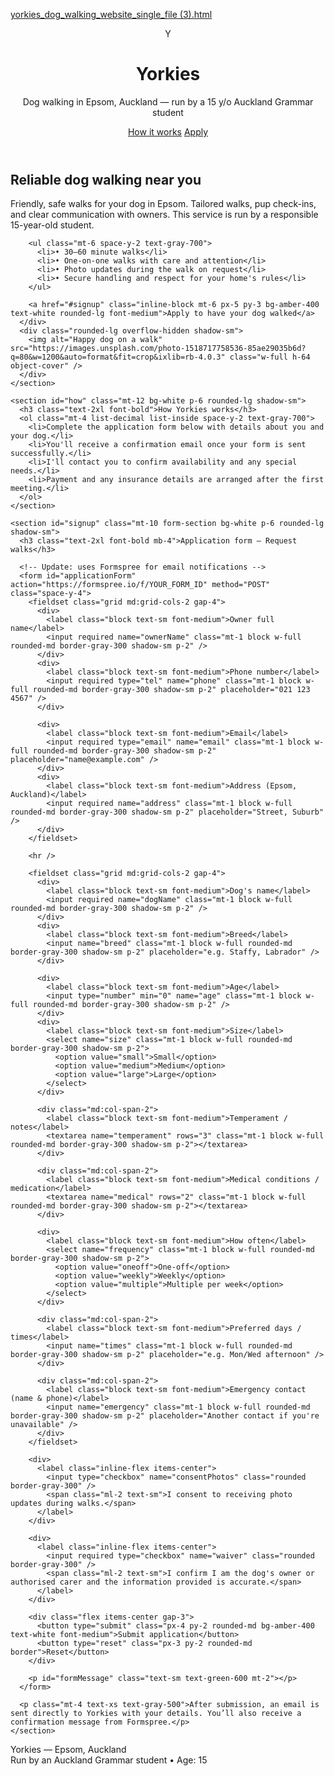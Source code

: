 
[yorkies_dog_walking_website_single_file (3).html](https://github.com/user-attachments/files/22705472/yorkies_dog_walking_website_single_file.3.html)
<!doctype html>
<html lang="en">
<head>
  <meta charset="utf-8" />
  <meta name="viewport" content="width=device-width,initial-scale=1" />
  <title>Yorkies • Dog Walking — Epsom, Auckland</title>
  <meta name="description" content="Yorkies — reliable dog walking in Epsom, Auckland. Run by a 15-year-old Auckland Grammar student." />
  <script src="https://cdn.tailwindcss.com"></script>
  <style>
    .form-section { max-width: 900px; }
  </style>
</head>
<body class="bg-gray-50 text-gray-900">
  <header class="bg-white shadow-sm">
    <div class="max-w-5xl mx-auto px-4 py-6 flex items-center justify-between">
      <div class="flex items-center gap-3">
        <div class="w-12 h-12 rounded-full bg-amber-300 flex items-center justify-center font-bold text-lg">Y</div>
        <div>
          <h1 class="text-xl font-bold">Yorkies</h1>
          <p class="text-sm text-gray-500">Dog walking in Epsom, Auckland — run by a 15 y/o Auckland Grammar student</p>
        </div>
      </div>
      <nav class="space-x-4 text-sm">
        <a href="#how" class="hover:underline">How it works</a>
        <a href="#signup" class="hover:underline">Apply</a>
      </nav>
    </div>
  </header>

  <main class="max-w-5xl mx-auto px-4 py-10">
    <section class="grid md:grid-cols-2 gap-8 items-center">
      <div>
        <h2 class="text-3xl font-extrabold">Reliable dog walking near you</h2>
        <p class="mt-4 text-gray-600">Friendly, safe walks for your dog in Epsom. Tailored walks, pup check-ins, and clear communication with owners. This service is run by a responsible 15-year-old student.</p>

        <ul class="mt-6 space-y-2 text-gray-700">
          <li>• 30–60 minute walks</li>
          <li>• One-on-one walks with care and attention</li>
          <li>• Photo updates during the walk on request</li>
          <li>• Secure handling and respect for your home's rules</li>
        </ul>

        <a href="#signup" class="inline-block mt-6 px-5 py-3 bg-amber-400 text-white rounded-lg font-medium">Apply to have your dog walked</a>
      </div>
      <div class="rounded-lg overflow-hidden shadow-sm">
        <img alt="Happy dog on a walk" src="https://images.unsplash.com/photo-1518717758536-85ae29035b6d?q=80&w=1200&auto=format&fit=crop&ixlib=rb-4.0.3" class="w-full h-64 object-cover" />
      </div>
    </section>

    <section id="how" class="mt-12 bg-white p-6 rounded-lg shadow-sm">
      <h3 class="text-2xl font-bold">How Yorkies works</h3>
      <ol class="mt-4 list-decimal list-inside space-y-2 text-gray-700">
        <li>Complete the application form below with details about you and your dog.</li>
        <li>You'll receive a confirmation email once your form is sent successfully.</li>
        <li>I'll contact you to confirm availability and any special needs.</li>
        <li>Payment and any insurance details are arranged after the first meeting.</li>
      </ol>
    </section>

    <section id="signup" class="mt-10 form-section bg-white p-6 rounded-lg shadow-sm">
      <h3 class="text-2xl font-bold mb-4">Application form — Request walks</h3>
      
      <!-- Update: uses Formspree for email notifications -->
      <form id="applicationForm" action="https://formspree.io/f/YOUR_FORM_ID" method="POST" class="space-y-4">
        <fieldset class="grid md:grid-cols-2 gap-4">
          <div>
            <label class="block text-sm font-medium">Owner full name</label>
            <input required name="ownerName" class="mt-1 block w-full rounded-md border-gray-300 shadow-sm p-2" />
          </div>
          <div>
            <label class="block text-sm font-medium">Phone number</label>
            <input required type="tel" name="phone" class="mt-1 block w-full rounded-md border-gray-300 shadow-sm p-2" placeholder="021 123 4567" />
          </div>

          <div>
            <label class="block text-sm font-medium">Email</label>
            <input required type="email" name="email" class="mt-1 block w-full rounded-md border-gray-300 shadow-sm p-2" placeholder="name@example.com" />
          </div>
          <div>
            <label class="block text-sm font-medium">Address (Epsom, Auckland)</label>
            <input required name="address" class="mt-1 block w-full rounded-md border-gray-300 shadow-sm p-2" placeholder="Street, Suburb" />
          </div>
        </fieldset>

        <hr />

        <fieldset class="grid md:grid-cols-2 gap-4">
          <div>
            <label class="block text-sm font-medium">Dog's name</label>
            <input required name="dogName" class="mt-1 block w-full rounded-md border-gray-300 shadow-sm p-2" />
          </div>
          <div>
            <label class="block text-sm font-medium">Breed</label>
            <input name="breed" class="mt-1 block w-full rounded-md border-gray-300 shadow-sm p-2" placeholder="e.g. Staffy, Labrador" />
          </div>

          <div>
            <label class="block text-sm font-medium">Age</label>
            <input type="number" min="0" name="age" class="mt-1 block w-full rounded-md border-gray-300 shadow-sm p-2" />
          </div>
          <div>
            <label class="block text-sm font-medium">Size</label>
            <select name="size" class="mt-1 block w-full rounded-md border-gray-300 shadow-sm p-2">
              <option value="small">Small</option>
              <option value="medium">Medium</option>
              <option value="large">Large</option>
            </select>
          </div>

          <div class="md:col-span-2">
            <label class="block text-sm font-medium">Temperament / notes</label>
            <textarea name="temperament" rows="3" class="mt-1 block w-full rounded-md border-gray-300 shadow-sm p-2"></textarea>
          </div>

          <div class="md:col-span-2">
            <label class="block text-sm font-medium">Medical conditions / medication</label>
            <textarea name="medical" rows="2" class="mt-1 block w-full rounded-md border-gray-300 shadow-sm p-2"></textarea>
          </div>

          <div>
            <label class="block text-sm font-medium">How often</label>
            <select name="frequency" class="mt-1 block w-full rounded-md border-gray-300 shadow-sm p-2">
              <option value="oneoff">One-off</option>
              <option value="weekly">Weekly</option>
              <option value="multiple">Multiple per week</option>
            </select>
          </div>

          <div class="md:col-span-2">
            <label class="block text-sm font-medium">Preferred days / times</label>
            <input name="times" class="mt-1 block w-full rounded-md border-gray-300 shadow-sm p-2" placeholder="e.g. Mon/Wed afternoon" />
          </div>

          <div class="md:col-span-2">
            <label class="block text-sm font-medium">Emergency contact (name & phone)</label>
            <input name="emergency" class="mt-1 block w-full rounded-md border-gray-300 shadow-sm p-2" placeholder="Another contact if you're unavailable" />
          </div>
        </fieldset>

        <div>
          <label class="inline-flex items-center">
            <input type="checkbox" name="consentPhotos" class="rounded border-gray-300" />
            <span class="ml-2 text-sm">I consent to receiving photo updates during walks.</span>
          </label>
        </div>

        <div>
          <label class="inline-flex items-center">
            <input required type="checkbox" name="waiver" class="rounded border-gray-300" />
            <span class="ml-2 text-sm">I confirm I am the dog's owner or authorised carer and the information provided is accurate.</span>
          </label>
        </div>

        <div class="flex items-center gap-3">
          <button type="submit" class="px-4 py-2 rounded-md bg-amber-400 text-white font-medium">Submit application</button>
          <button type="reset" class="px-3 py-2 rounded-md border">Reset</button>
        </div>

        <p id="formMessage" class="text-sm text-green-600 mt-2"></p>
      </form>

      <p class="mt-4 text-xs text-gray-500">After submission, an email is sent directly to Yorkies with your details. You’ll also receive a confirmation message from Formspree.</p>
    </section>
  </main>

  <footer class="bg-white border-t mt-10">
    <div class="max-w-5xl mx-auto px-4 py-6 text-sm text-gray-600 flex justify-between">
      <div>Yorkies — Epsom, Auckland</div>
      <div>Run by an Auckland Grammar student • Age: 15</div>
    </div>
  </footer>

  <script>
    // Improved form handling: warning if Formspree endpoint not set, fetch submit + fallback to normal submit
    document.addEventListener('DOMContentLoaded', function(){
      const form = document.getElementById('applicationForm');
      const msg = document.getElementById('formMessage');
      const action = form.getAttribute('action') || '';

      // show a visible warning on the page if the placeholder hasn't been replaced
      if(action.includes('YOUR_FORM_ID')){
        const warn = document.createElement('div');
        warn.className = 'mb-4 p-3 bg-yellow-100 text-yellow-800 rounded';
        warn.innerHTML = '⚠️ Reminder: replace <code>YOUR_FORM_ID</code> in the form <code>action</code> with your Formspree endpoint (e.g. https://formspree.io/f/abc123). Without this the form won\'t send emails.';
        form.parentNode.insertBefore(warn, form);
      }

      async function submitHandler(e){
        e.preventDefault();
        msg.textContent = 'Submitting... please wait';
        msg.classList.remove('text-green-600','text-red-600');
        msg.classList.add('text-gray-600');

        if(action.includes('YOUR_FORM_ID')){
          msg.textContent = 'Please replace YOUR_FORM_ID in the form action before submitting.';
          msg.classList.remove('text-gray-600');
          msg.classList.add('text-red-600');
          return;
        }

        try{
          const data = new FormData(form);
          const response = await fetch(action, {
            method: 'POST',
            body: data,
            headers: { 'Accept': 'application/json' }
          });

          if(response.ok){
            msg.textContent = 'Application submitted successfully! You’ll receive an email confirmation.';
            msg.classList.remove('text-gray-600');
            msg.classList.add('text-green-600');
            form.reset();
          } else {
            const json = await response.json().catch(()=>null);
            msg.textContent = 'Submission failed: ' + (json && json.error ? json.error : response.statusText || response.status);
            msg.classList.remove('text-gray-600');
            msg.classList.add('text-red-600');
          }
        } catch(err){
          console.error('Fetch failed, falling back to normal submit:', err);
          // fallback: remove this handler and submit normally (navigates away)
          form.removeEventListener('submit', submitHandler);
          form.submit();
        }
      }

      form.addEventListener('submit', submitHandler);
    });
  </script>
</body>
</html>
